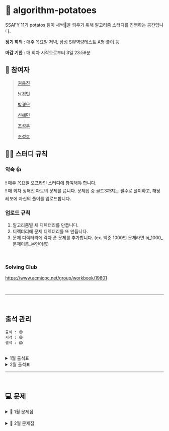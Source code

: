 # 🥔 algorithm-potatoes
SSAFY 11기 potatos 팀이 새싹🌱을 틔우기 위해 알고리즘 스터디를 진행하는 공간입니다.

**정기 회의** : 매주 목요일 저녁, 삼성 SW역량테스트 A형 풀이 등

**마감 기한** : 매 회차 시작으로부터 3일 23:59분

## 👥 참여자
> [권용진](https://github.com/sarmsoo)
> 
> [남경민](https://github.com/nkyungm)
> 
> [박경모](https://github.com/kyoungmopark)
> 
> [신혜민](https://github.com/heymin2)
> 
> [조성우](https://github.com/ABizCho)
> 
> [조성호](https://github.com/sungholion)

## 💁‍♂️ 스터디 규칙

### 약속 👍
❗ 매주 목요일 오프라인 스터디에 참여해야 합니다. <br/>
❗ 매 회차 정해진 파트의 문제를 풉니다. 문제집 중 골드3까지는 필수로 풀이하고, 해당 레포에 자신의 풀이를 업로드합니다. <br/>

### 업로드 규칙
1. 알고리즘별 새 디렉터리를 만듭니다. <br/>
2. 디렉터리에 문제 디렉터리를 또 만듭니다. <br/>
3. 문제 디렉터리에 각자 푼 문제를 추가합니다. (ex. 백준 1000번 문제라면 bj_1000_문제이름_본인이름) <br/>

<br/>

### Solving Club
https://www.acmicpc.net/group/workbook/19801

<br>


---

<br/>

## 출석 관리
```
출석 : 😊
지각 : 😅
결석 : 😱
```

<br>

<details><summary>1월 출석표</summary>

|날짜|권용진|남경민|박경모|신혜민|조성우|조성호|비고|
|------|---|---|---|---|---|---|---|
|2024.01.15|😊|😊|😊|😊|😊|😊|비고: 회의|
|2024.01.18|😊|😊|😊|😊|😊|😊|투썸: [A형: 파이프 옮기기 1](https://www.acmicpc.net/problem/17070)|
|2024.01.25|😊|😊|😊|😊|😊|😊|투썸: [A형: 게리맨더링](https://www.acmicpc.net/problem/17471)|
</details>

<details><summary>2월 출석표</summary>

|날짜|권용진|남경민|박경모|신혜민|조성우|조성호|비고|
|------|---|---|---|---|---|---|---|
|2024.02.01|--|--|--|--|--|--|--|
|2024.02.08|--|--|--|--|--|--|비고: 설 날짜조정 필요|
|2024.02.15|--|--|--|--|--|--|--|
|2024.02.22|--|--|--|--|--|--|--|
|2024.02.29|--|--|--|--|--|--|--|
</details>

---

<br/>


## 💻 문제
<details><summary>📎 1월 문제집</summary>

|회차|1|2|3|4|5|6|7|8|9|
|:---:|:---:|:---:|:---:|:---:|:---:|:---:|:---:|:---:|:---:|
|**1회차**<br>완전탐색<br>(01.16 ~ 01.18)|[연속합](https://www.acmicpc.net/problem/1912)|[일곱난쟁이](https://www.acmicpc.net/problem/2309)|[분해합](https://www.acmicpc.net/problem/2231)|[사탕게임](https://www.acmicpc.net/problem/3085)|[유레카 이론](https://www.acmicpc.net/problem/10448)|~~[숫자 야구](https://www.acmicpc.net/problem/2503)~~|[체스판 다시 칠하기](https://www.acmicpc.net/problem/1018)|~~[부분수열의 합](https://www.acmicpc.net/problem/1182)~~||
|**2회차**<br>BFS (1)<br> (01.19 ~ 01.23)|[DFS와 BFS](https://www.acmicpc.net/problem/1260)|[촌수 계산](https://www.acmicpc.net/problem/2644)|[미로 탐색](https://www.acmicpc.net/problem/2178)||
|**3회차**<br>DFS (1)<br> (01.24 ~ 01.26)|[연결 요소의 개수](https://www.acmicpc.net/problem/11724)|[유기농 배추](https://www.acmicpc.net/problem/1012)|[음식물 피하기](https://www.acmicpc.net/problem/1743)||
|**4회차**<br>BFS (2)<br> (01.27 ~ 01.31)|[나이트의 이동](https://www.acmicpc.net/problem/7562)|[스타트링크](https://www.acmicpc.net/problem/5014)|[숨바꼭질](https://www.acmicpc.net/problem/1697)|[상범 빌딩](https://www.acmicpc.net/problem/6593)|[탈출](https://www.acmicpc.net/problem/3055)||

</details>

<br/>

<details><summary>📎 2월 문제집</summary>

|회차|1|2|3|4|5|6|7|8|9|
|:---:|:---:|:---:|:---:|:---:|:---:|:---:|:---:|:---:|:---:|
|**5회차**<br>DFS (2)<br> (02.01 ~ 02.05)|[단지번호붙이기](https://www.acmicpc.net/problem/2667)|[영역 구하기](https://www.acmicpc.net/problem/2583)|[적록색약](https://www.acmicpc.net/problem/10026)|[경로 찾기](https://www.acmicpc.net/problem/11403)||
|**6회차**<br>백트래킹 (1)<br>(02.06 ~ 02.08)|[부분수열의 합](https://www.acmicpc.net/problem/1182)|[컴백홈](https://www.acmicpc.net/problem/1759)|[암호 만들기](https://www.acmicpc.net/problem/1759)|[N-Queen](https://www.acmicpc.net/problem/9663)||
|**7회차**<br>동적계획법 (1)<br>(02.09 ~ 02.13)|[1로 만들기](https://www.acmicpc.net/problem/1463)|[이친수](https://www.acmicpc.net/problem/2193)|[01타일](https://www.acmicpc.net/problem/1904)|[2xn 타일링](https://www.acmicpc.net/problem/11726)|[2xn 타일링 2](https://www.acmicpc.net/problem/11727)||
|**8회차**<br>그리디 (1)<br>(02.14 ~ 02.16)|[질투진서](https://www.acmicpc.net/problem/15784)|[캠핑](https://www.acmicpc.net/problem/4796)|[동전 0](https://www.acmicpc.net/problem/11047)|[수리공 항승](https://www.acmicpc.net/problem/1449)|[회의실 배정](https://www.acmicpc.net/problem/1931)||

</details>
